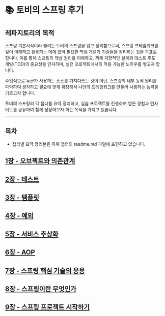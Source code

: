 # 📚 토비의 스프링 후기

##  레파지토리의 목적

스프링 기본서적이라 불리는 토비의 스프링을 읽고 정리함으로써, 스프링 프레임워크를 깊이 이해하고 활용하는 데에 있어 필요한 핵심 개념과 기술들을 정리하는 것을 목표로 합니다.
이를 통해 스프링의 핵심 원리를 이해하고, 객체 지향적인 설계와 테스트 주도 개발(TDD)의 중요성을 인지하며, 실전 프로젝트에서의 적용 가능한 노하우를 쌓고자 합니다.

주입식으로 누군가 사용하는 소스를 가져다쓰는 것이 아닌, 스프링의 내부 동작 원리를 파악하여 생각하고 필요에 맞게 확장해서 나만의 프레임워크를 만들어 사용하는 능력을 기르고자 합니다.

토비의 스프링의 각 챕터를 요약 정리하고, 실습 프로젝트를 진행하며 얻은 경험과 인사이트를 공유하여 함께 성장하고자 하는 목적을 가지고 있습니다.

---

## 목차
- 챕터별 요약 정리본은 하위 챕터의 readme.md 파일에 포함하고 있습니다.

## [1장 - 오브젝트와 의존관계](https://github.com/jjunhyeon/toby-spring/blob/master/chapter1/readme.md)

## [2장 - 테스트](https://github.com/jjunhyeon/toby-spring/blob/master/chapter2/readme.md)

## [3장 - 템플릿](https://github.com/jjunhyeon/toby-spring/blob/master/chapter3/readme.md)

## [4장 - 예외](https://github.com/jjunhyeon/toby-spring/blob/master/chapter4/readme.md)

## [5장 - 서비스 추상화](https://github.com/jjunhyeon/toby-spring/blob/master/chapter5/readme.md)

## [6장 - AOP](https://github.com/jjunhyeon/toby-spring/blob/master/chapter6/readme.md)

## [7장 - 스프링 핵심 기술의 응용](https://github.com/jjunhyeon/toby-spring/blob/master/chapter7/readme.md)

## [8장 - 스프링이란 무엇인가](https://github.com/jjunhyeon/toby-spring/blob/master/chapter8/readme.md)

## [9장 - 스프링 프로젝트 시작하기](https://github.com/jjunhyeon/toby-spring/blob/master/chapter9/readme.md)
